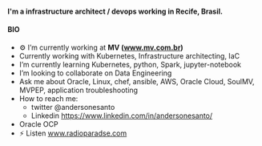 #### I'm a infrastructure architect / devops working in Recife, Brasil.

#### BIO
- ⚙️ I’m currently working at **MV (www.mv.com.br)**
- Currently working with Kubernetes, Infrastructure architecting, IaC
- I’m currently learning Kubernetes, python, Spark, jupyter-notebook
- I’m looking to collaborate on Data Engineering
- Ask me about Oracle, Linux, chef, ansible, AWS, Oracle Cloud, SoulMV, MVPEP, application troubleshooting
- How to reach me: 
  - twitter @andersonesanto 
  - Linkedin https://www.linkedin.com/in/andersonesanto/
- Oracle OCP
- ⚡️ Listen www.radioparadse.com

<!--START_SECTION:badges-->
<!--END_SECTION:badges-->
